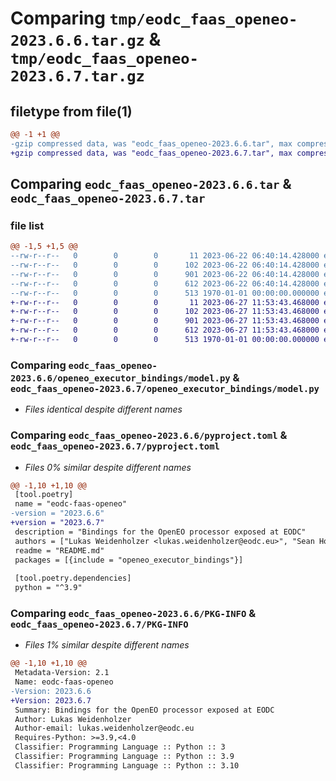 # Comparing `tmp/eodc_faas_openeo-2023.6.6.tar.gz` & `tmp/eodc_faas_openeo-2023.6.7.tar.gz`

## filetype from file(1)

```diff
@@ -1 +1 @@
-gzip compressed data, was "eodc_faas_openeo-2023.6.6.tar", max compression
+gzip compressed data, was "eodc_faas_openeo-2023.6.7.tar", max compression
```

## Comparing `eodc_faas_openeo-2023.6.6.tar` & `eodc_faas_openeo-2023.6.7.tar`

### file list

```diff
@@ -1,5 +1,5 @@
--rw-r--r--   0        0        0       11 2023-06-22 06:40:14.428000 eodc_faas_openeo-2023.6.6/README.md
--rw-r--r--   0        0        0      102 2023-06-22 06:40:14.428000 eodc_faas_openeo-2023.6.6/openeo_executor_bindings/__init__.py
--rw-r--r--   0        0        0      901 2023-06-22 06:40:14.428000 eodc_faas_openeo-2023.6.6/openeo_executor_bindings/model.py
--rw-r--r--   0        0        0      612 2023-06-22 06:40:14.428000 eodc_faas_openeo-2023.6.6/pyproject.toml
--rw-r--r--   0        0        0      513 1970-01-01 00:00:00.000000 eodc_faas_openeo-2023.6.6/PKG-INFO
+-rw-r--r--   0        0        0       11 2023-06-27 11:53:43.468000 eodc_faas_openeo-2023.6.7/README.md
+-rw-r--r--   0        0        0      102 2023-06-27 11:53:43.468000 eodc_faas_openeo-2023.6.7/openeo_executor_bindings/__init__.py
+-rw-r--r--   0        0        0      901 2023-06-27 11:53:43.468000 eodc_faas_openeo-2023.6.7/openeo_executor_bindings/model.py
+-rw-r--r--   0        0        0      612 2023-06-27 11:53:43.468000 eodc_faas_openeo-2023.6.7/pyproject.toml
+-rw-r--r--   0        0        0      513 1970-01-01 00:00:00.000000 eodc_faas_openeo-2023.6.7/PKG-INFO
```

### Comparing `eodc_faas_openeo-2023.6.6/openeo_executor_bindings/model.py` & `eodc_faas_openeo-2023.6.7/openeo_executor_bindings/model.py`

 * *Files identical despite different names*

### Comparing `eodc_faas_openeo-2023.6.6/pyproject.toml` & `eodc_faas_openeo-2023.6.7/pyproject.toml`

 * *Files 0% similar despite different names*

```diff
@@ -1,10 +1,10 @@
 [tool.poetry]
 name = "eodc-faas-openeo"
-version = "2023.6.6"
+version = "2023.6.7"
 description = "Bindings for the OpenEO processor exposed at EODC"
 authors = ["Lukas Weidenholzer <lukas.weidenholzer@eodc.eu>", "Sean Hoyal <sean.hoyal@eodc.eu>", "Valentina Hutter <valentina.hutter@eodc.eu>"]
 readme = "README.md"
 packages = [{include = "openeo_executor_bindings"}]
 
 [tool.poetry.dependencies]
 python = "^3.9"
```

### Comparing `eodc_faas_openeo-2023.6.6/PKG-INFO` & `eodc_faas_openeo-2023.6.7/PKG-INFO`

 * *Files 1% similar despite different names*

```diff
@@ -1,10 +1,10 @@
 Metadata-Version: 2.1
 Name: eodc-faas-openeo
-Version: 2023.6.6
+Version: 2023.6.7
 Summary: Bindings for the OpenEO processor exposed at EODC
 Author: Lukas Weidenholzer
 Author-email: lukas.weidenholzer@eodc.eu
 Requires-Python: >=3.9,<4.0
 Classifier: Programming Language :: Python :: 3
 Classifier: Programming Language :: Python :: 3.9
 Classifier: Programming Language :: Python :: 3.10
```

